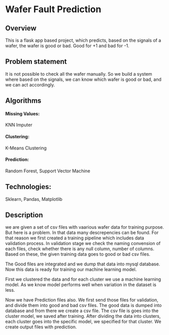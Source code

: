 # Wafer Fault Prediction


## Overview
This is a flask app based project, which predicts, based on the signals of a wafer, the wafer is good or bad.
Good for +1 and bad for -1.

## Problem statement
It is not possible to check all the wafer manually. So we build a system where based on the signals, we can know which wafer is good or bad, and we can act accordingly.

## Algorithms
#### Missing Values: 
KNN Imputer
#### Clustering:
K-Means Clustering
#### Prediction:
Random Forest, Support Vector Machine

## Technologies:
Sklearn, Pandas, Matplotlib

## Description

we are given a set of csv files with vaarious wafer data for training purpose. But here is a problem.
In that data many descrepencies can be found. For that reason we first created a training pipeline which includes data validation process.
In validation stage we check the naming convension of each files, check whether there is any null column, number of columns. Based on these, the given training data goes to good or bad csv files.

The Good files are integrated and we dump that data into mysql database. Now this data is ready for training our machine learning model.

First we clustered the data and for each cluster we use a machine learning model. As we know model performs well when variation in the dataset is less.

Now we have Prediction files also. We first send those files for validation, and divide them into good and bad csv files.
The good data is dumped into database and from there we create a csv file. The csv file is goes into the cluster model, we saved after training. After dividing the data into clusters, each cluster goes into the specific model, we specified for that cluster.
We create output files with prediction.
